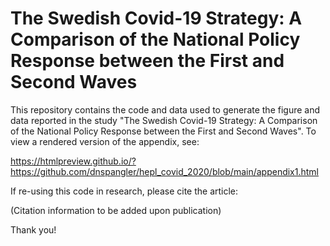 # The Swedish Covid-19 Strategy: A Comparison of the National Policy Response between the First and Second Waves

This repository contains the code and data used to generate the figure and data reported in the study "The Swedish Covid-19 Strategy: A Comparison of the National Policy Response between the First and Second Waves". To view a rendered version of the appendix, see:

https://htmlpreview.github.io/?https://github.com/dnspangler/hepl_covid_2020/blob/main/appendix1.html

If re-using this code in research, please cite the article:

(Citation information to be added upon publication)

Thank you!
